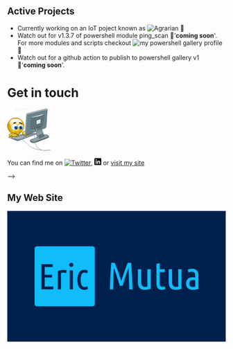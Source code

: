  <!-- <img src="https://raw.githubusercontent.com/ertush/ertush/master/hello_Computer.gif" width="150px">

Hi, I'm Eric <img src="https://raw.githubusercontent.com/ertush/ertush/master/wave.gif" width="30px">



I am an aspiring devops engineer/computer engineer who occasionally likes coding for fun. I am enthusiastic about solving problem and developing innovative ideas to solve problems.
I enjoy:
 * Scripting :man_technologist:
 * Puzzles :jigsaw: 
 * Reading :books:
 * Tinkering 
 * Building (support makers) :toolbox:
 * Gaming :video_game:

<!-- ## Technologies and Tools

![](https://img.shields.io/badge/os-linux-informational?style=flat&logo=Linux&logoColor=white&color=2bbc8a)
![](https://img.shields.io/badge/shell-bash-informational?style=flat&logo=GNU+Bash&logoColor=white&color=2bbc8a)
![](https://img.shields.io/badge/shell-powershell-informational?style=flat&logo=PowerShell&logoColor=white&color=2bbc8a)

<hr>

![](https://img.shields.io/badge/code-c-informational?style=flat&logo=C&logoColor=white&color=2bbc8a)
![](https://img.shields.io/badge/code-c++-informational?style=flat&logo=Cplusplus&logoColor=white&color=2bbc8a)
![](https://img.shields.io/badge/code-go-informational?style=flat&logo=Go&logoColor=white&color=2bbc8a)
![](https://img.shields.io/badge/code-js-informational?style=flat&logo=JavaScript&logoColor=white&color=2bbc8a)
![](https://img.shields.io/badge/code-python-informational?style=flat&logo=Python&logoColor=white&color=2bbc8a)
![](https://img.shields.io/badge/code-php-informational?style=flat&logo=PHP&logoColor=white&color=2bbc8a)

<hr>

![](https://img.shields.io/badge/runtime-nodejs-informational?style=flat&logo=Node.js&logoColor=white&color=2bbc8a)
![](https://img.shields.io/badge/iot%20editor-nodered-informational?style=flat&logo=Node-RED&logoColor=white&color=2bbc8a)
![](https://img.shields.io/badge/containers-docker-informational?style=flat&logo=Docker&logoColor=white&color=2bbc8a)
![](https://img.shields.io/badge/framework-bootstrap-informational?style=flat&logo=Bootstrap&logoColor=white&color=2bbc8a)
![](https://img.shields.io/badge/container_ochestrator-kubernetes-informational?style=flat&logo=Kubernetes&logoColor=white&color=2bbc8a)
![](https://img.shields.io/badge/web-jekyll-informational?style=flat&logo=Jekyll&logoColor=white&color=2bbc8a)
![](https://img.shields.io/badge/ci-github_actions-informational?style=flat&logo=Github+Actions&logoColor=white&color=2bbc8a)

<hr>

![](https://img.shields.io/badge/code_editor-vscode-informational?style=flat&logo=Visual+Studio+Code&logoColor=white&color=2bbc8a)
![](https://img.shields.io/badge/code_editor-arduino.cc-informational?style=flat&logo=Arduino&logoColor=white&color=2bbc8a)
![](https://img.shields.io/badge/iot_protocol-mosquitto-informational?style=flat&logo=Eclipse+Mosquitto&logoColor=white&color=2bbc8a)

<hr>

![](https://img.shields.io/badge/dbs-mongo-informational?style=flat&logo=MongoDB&logoColor=white&color=2bbc8a)
![](https://img.shields.io/badge/dbs-redis-informational?style=flat&logo=Redis&logoColor=white&color=2bbc8a)
![](https://img.shields.io/badge/dbs-influxdb-informational?style=flat&logo=InfluxDB&logoColor=white&color=2bbc8a)

<hr>

![](https://img.shields.io/badge/SBC-raspberry_pi-informational?style=flat&logo=Raspberry+Pi&logoColor=white&color=2bbc8a)
![](https://img.shields.io/badge/iot-smart_things-informational?style=flat&logo=SmartThings&logoColor=white&color=2bbc8a) -->

## Active Projects
 
 * Currently working on an IoT poject known as ![Agrarian](https://agrarian-iot.github.io) :seedling:
 * Watch out for v1.3.7 of powershell module ping_scan :pushpin:'**coming soon**'. For more modules and scripts checkout ![my powershell gallery profile](https://powershellgallery.com/profiles/eric_tush) :rocket:
 * Watch out for a github action to publish to powershell gallery v1 :pushpin:'**coming soon**'.

# Get in touch

<img src="https://raw.githubusercontent.com/ertush/ertush/master/emoji-typing.gif" width="100px">

You can find me on [![Twitter][1.2]][1], [![LinkedIn][3.2]][3] or [visit my site](https://eric-dev-me.vercel.app/)

<!-- Icons without padding -->

[1.2]: http://i.imgur.com/wWzX9uB.png (twitter icon without padding)
[3.2]: https://raw.githubusercontent.com/ertush/ertush/master/linkedin-3-16.png (LinkedIn icon without padding)

<!-- links to your social media accounts -->

[1]: https://twitter.com/eromtush
[3]: https://www.linkedin.com/in/eric-mutua-r77/

 -->
## My Web Site

![](https://raw.githubusercontent.com/ertush/eric-dev-me/main/static/images/favicon.svg)